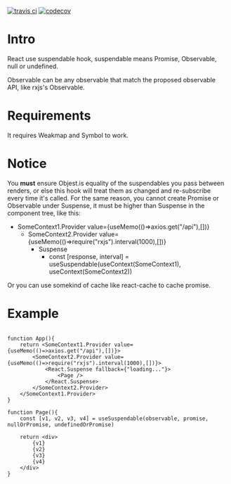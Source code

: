 [![travis ci](https://travis-ci.com/buhichan/use-suspendable.svg?branch=master)](https://travis-ci.com/buhichan/use-suspendable)
[![codecov](https://codecov.io/gh/buhichan/use-suspendable/branch/master/graph/badge.svg)](https://codecov.io/gh/buhichan/use-suspendable)

# Intro

React use suspendable hook, suspendable means Promise, Observable, null or undefined.

Observable can be any observable that match the proposed observable API, like rxjs's Observable.

# Requirements

It requires Weakmap and Symbol to work.

# Notice

You **must** ensure Objest.is equality of the suspendables you pass between renders, or else this hook will treat them as changed and re-subscribe every time it's called.
For the same reason, you cannot create Promise or Observable under Suspense, it must be higher than Suspense in the component tree, like this:

- SomeContext1.Provider value={useMemo(()=>axios.get("/api"),[])}
    - SomeContext2.Provider value={useMemo(()=>require("rxjs").interval(1000),[])}
        - Suspense
            - const [response, interval] = useSuspendable(useContext(SomeContext1), useContext(SomeContext2))

Or you can use somekind of cache like react-cache to cache promise.

# Example

```tsx

function App(){
    return <SomeContext1.Provider value={useMemo(()=>axios.get("/api"),[])}>
        <SomeContext2.Provider value={useMemo(()=>require("rxjs").interval(1000),[])}>
            <React.Suspense fallback={"loading..."}>
                <Page />
            </React.Suspense>
        </SomeContext2.Provider>
    </SomeContext1.Provider>
}

function Page(){
    const [v1, v2, v3, v4] = useSuspendable(observable, promise, nullOrPromise, undefinedOrPromise)

    return <div>
        {v1}
        {v2}
        {v3}
        {v4}
    </div>
}
```